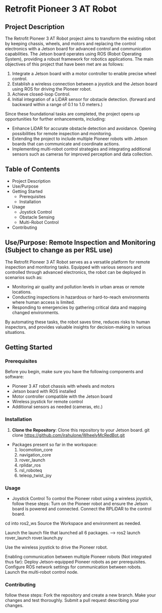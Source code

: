 # Retrofit Pioneer 3 AT Robot


## Project Description
The Retrofit Pioneer 3 AT Robot project aims to transform the existing robot by keeping chassis, wheels, and motors and replacing the control electronics with a Jetson board for advanced control and communication capabilities. The Jetson board operates using ROS (Robot Operating System), providing a robust framework for robotics applications. The main objectives of this project that have been met are as follows:
1. Integrate a Jetson board with a motor controller to enable precise wheel control.
2. Establish a wireless connection between a joystick and the Jetson board using ROS for driving the Pioneer robot.
3. Achieve closed-loop Control.
4. Initial integration of a LiDAR sensor for obstacle detection. (forward and backward within a range of 0.1 to 1.0 meters.)


Since these foundational tasks are completed, the project opens up opportunities for further enhancements, including:
- Enhance LiDAR for accurate obstacle detection and avoidance. Opening possibilities for remote inspection and monitoring.
- Extending the project to include multiple Pioneer robots with Jetson boards that can communicate and coordinate actions.
- Implementing multi-robot control strategies and integrating additional sensors such as cameras for improved perception and data collection.


## Table of Contents
- Project Description
- Use/Purpose
- Getting Started
   - Prerequisites
   - Installation
- Usage
   - Joystick Control
   - Obstacle Sensing
   - Multi-Robot Control
- Contributing


## Use/Purpose: Remote Inspection and Monitoring (Subject to change as per RSL use)
The Retrofit Pioneer 3 AT Robot serves as a versatile platform for remote inspection and monitoring tasks. Equipped with various sensors and controlled through advanced electronics, the robot can be deployed in scenarios such as:
- Monitoring air quality and pollution levels in urban areas or remote locations.
- Conducting inspections in hazardous or hard-to-reach environments where human access is limited.
- Responding to emergencies by gathering critical data and mapping changed environments.


By automating these tasks, the robot saves time, reduces risks to human inspectors, and provides valuable insights for decision-making in various situations.


## Getting Started


### Prerequisites
Before you begin, make sure you have the following components and software:
- Pioneer 3 AT robot chassis with wheels and motors
- Jetson board with ROS installed
- Motor controller compatible with the Jetson board
- Wireless joystick for remote control
- Additional sensors as needed (cameras, etc.)


### Installation


1. **Clone the Repository**: Clone this repository to your Jetson board.
git clone https://github.com/irahulone/WheelyMcRedBot.git 



- Packages present so far in the workspace:
   1. locomotion_core
   2. navigation_core
   3. rover_launch
   4. rplidar_ros
   5. rsl_roboteq
   6. teleop_twist_joy


### Usage
- Joystick Control
To control the Pioneer robot using a wireless joystick, follow these steps:
Turn on the Pioneer robot and ensure the Jetson board is powered and connected.
Connect the RPLiDAR to the control board.


cd into ros2_ws
Source the Workspace and environment as needed.


Launch the launch file that launched all 6 packages.
--> ros2 launch rover_launch rover.launch.py


Use the wireless joystick to drive the Pioneer robot.


Enabling communication between multiple Pioneer robots (Not integrated thus far):
    Deploy Jetson-equipped Pioneer robots as per prerequisites.
    Configure ROS network settings for communication between robots.
    Launch the multi-robot control node.


### Contributing
follow these steps:
    Fork the repository and create a new branch.
    Make your changes and test thoroughly.
    Submit a pull request describing your changes.

